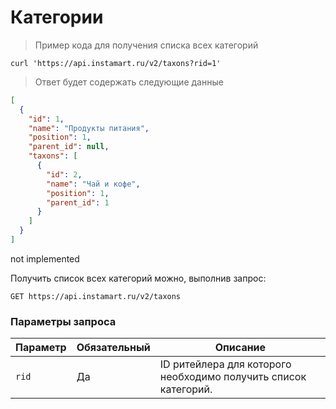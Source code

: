 # Категории

> Пример кода для получения списка всех категорий

```shell
curl 'https://api.instamart.ru/v2/taxons?rid=1'
```
> Ответ будет содержать следующие данные

```json
[
  {
    "id": 1,
    "name": "Продукты питания",
    "position": 1,
    "parent_id": null,
    "taxons": [
      {
        "id": 2,
        "name": "Чай и кофе",
        "position": 1,
        "parent_id": 1
      }
    ]
  }
]
```

<aside class="warning">
  not implemented
</aside>

Получить список всех категорий можно, выполнив запрос:

`GET https://api.instamart.ru/v2/taxons`

### Параметры запроса

Параметр | Обязательный | Описание
--------- | ------- | -----------
`rid` | Да | ID ритейлера для которого необходимо получить список категорий.
